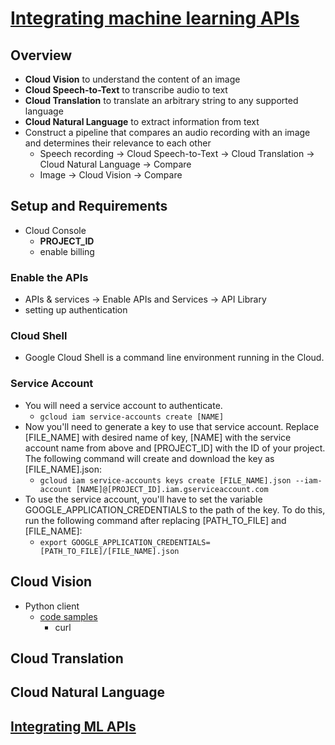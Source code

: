 # [Integrating machine learning APIs](https://developers.google.com/codelabs/cloud-ml-apis?hl=en&continue=https%3A%2F%2Fcodelabs.developers.google.com%2F%3Fcat%3Dmachinelearning#0)

## Overview

* **Cloud Vision** to understand the content of an image
* **Cloud Speech-to-Text** to transcribe audio to text
* **Cloud Translation** to translate an arbitrary string to any supported language
* **Cloud Natural Language** to extract information from text
* Construct a pipeline that compares an audio recording with an image and determines their relevance to each other
  * Speech recording -> Cloud Speech-to-Text -> Cloud Translation -> Cloud Natural Language -> Compare
  * Image -> Cloud Vision -> Compare

## Setup and Requirements

* Cloud Console
  * **PROJECT_ID**
  * enable billing

### Enable the APIs

* APIs & services -> Enable APIs and Services -> API Library
* setting up authentication

### Cloud Shell

* Google Cloud Shell is a command line environment running in the Cloud.

### Service Account

* You will need a service account to authenticate.
  * ```gcloud iam service-accounts create [NAME]```
* Now you'll need to generate a key to use that service account. Replace [FILE_NAME] with desired name of key, [NAME] with the service account name from above and [PROJECT_ID] with the ID of your project. The following command will create and download the key as [FILE_NAME].json: 
  * ```gcloud iam service-accounts keys create [FILE_NAME].json --iam-account [NAME]@[PROJECT_ID].iam.gserviceaccount.com```
* To use the service account, you'll have to set the variable GOOGLE_APPLICATION_CREDENTIALS to the path of the key. To do this, run the following command after replacing [PATH_TO_FILE] and [FILE_NAME]:
  * ```export GOOGLE_APPLICATION_CREDENTIALS=[PATH_TO_FILE]/[FILE_NAME].json```

## Cloud Vision

* Python client
  * [code samples](https://cloud.google.com/vision/docs/samples)
    * curl

## Cloud Translation

## Cloud Natural Language

## [Integrating ML APIs](https://github.com/googlecodelabs/integrating-ml-apis/blob/master/solution.py)